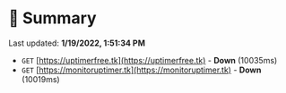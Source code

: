 # 📖 Summary
Last updated: **1/19/2022, 1:51:34 PM**

- `GET` [https://uptimerfree.tk](https://uptimerfree.tk) - **Down** (10035ms)
- `GET` [https://monitoruptimer.tk](https://monitoruptimer.tk) - **Down** (10019ms)
